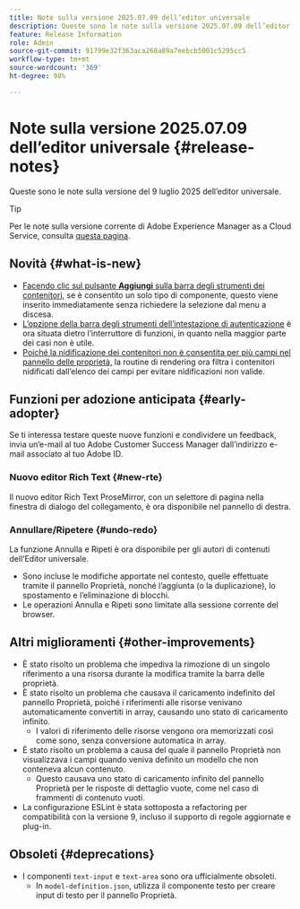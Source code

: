 ```yaml
---
title: Note sulla versione 2025.07.09 dell’editor universale
description: Queste sono le note sulla versione 2025.07.09 dell’editor universale.
feature: Release Information
role: Admin
source-git-commit: 91799e32f363aca268a89a7eebcb5001c5295cc5
workflow-type: tm+mt
source-wordcount: '369'
ht-degree: 98%

---
```



# Note sulla versione 2025.07.09 dell’editor universale {#release-notes}

Queste sono le note sulla versione del 9 luglio 2025 dell’editor universale.

>[!TIP]
>
>Per le note sulla versione corrente di Adobe Experience Manager as a Cloud Service, consulta [questa pagina](/help/release-notes/release-notes-cloud/release-notes-current.md).

## Novità {#what-is-new}

* [Facendo clic sul pulsante **Aggiungi** sulla barra degli strumenti dei contenitori,](/help/sites-cloud/authoring/universal-editor/authoring.md#adding-components) se è consentito un solo tipo di componente, questo viene inserito immediatamente senza richiedere la selezione dal menu a discesa.
* [L’opzione della barra degli strumenti dell’intestazione di autenticazione](/help/sites-cloud/authoring/universal-editor/navigation.md#autentication-settings) è ora situata dietro l’interruttore di funzioni, in quanto nella maggior parte dei casi non è utile.
* [Poiché la nidificazione dei contenitori non è consentita per più campi nel pannello delle proprietà,](/help/implementing/universal-editor/field-types.md#fields) la routine di rendering ora filtra i contenitori nidificati dall’elenco dei campi per evitare nidificazioni non valide.

## Funzioni per adozione anticipata {#early-adopter}

Se ti interessa testare queste nuove funzioni e condividere un feedback, invia un’e-mail al tuo Adobe Customer Success Manager dall’indirizzo e-mail associato al tuo Adobe ID.

### Nuovo editor Rich Text {#new-rte}

Il nuovo editor Rich Text ProseMirror, con un selettore di pagina nella finestra di dialogo del collegamento, è ora disponibile nel pannello di destra.

### Annullare/Ripetere {#undo-redo}

La funzione Annulla e Ripeti è ora disponibile per gli autori di contenuti dell’Editor universale.

* Sono incluse le modifiche apportate nel contesto, quelle effettuate tramite il pannello Proprietà, nonché l’aggiunta (o la duplicazione), lo spostamento e l’eliminazione di blocchi.
* Le operazioni Annulla e Ripeti sono limitate alla sessione corrente del browser.

## Altri miglioramenti {#other-improvements}

* È stato risolto un problema che impediva la rimozione di un singolo riferimento a una risorsa durante la modifica tramite la barra delle proprietà.
* È stato risolto un problema che causava il caricamento indefinito del pannello Proprietà, poiché i riferimenti alle risorse venivano automaticamente convertiti in array, causando uno stato di caricamento infinito.
   * I valori di riferimento delle risorse vengono ora memorizzati così come sono, senza conversione automatica in array.
* È stato risolto un problema a causa del quale il pannello Proprietà non visualizzava i campi quando veniva definito un modello che non conteneva alcun contenuto.
   * Questo causava uno stato di caricamento infinito del pannello Proprietà per le risposte di dettaglio vuote, come nel caso di frammenti di contenuto vuoti.
* La configurazione ESLint è stata sottoposta a refactoring per compatibilità con la versione 9, incluso il supporto di regole aggiornate e plug-in.

## Obsoleti {#deprecations}

* I componenti `text-input` e `text-area` sono ora ufficialmente obsoleti.
   * In `model-definition.json`, utilizza il componente testo per creare input di testo per il pannello Proprietà.
